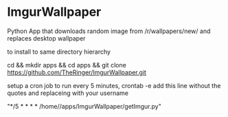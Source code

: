 # ImgurWallpaper
Python App that downloads random image from /r/wallpapers/new/ and replaces desktop wallpaper

to install to same directory hierarchy

cd && mkdir apps && cd apps && git clone https://github.com/TheRinger/ImgurWallpaper.git

setup a cron job to run every 5 minutes,
crontab -e
add this line without the quotes and replaceing <USER> with your username

"*/5     *       *       *       *       /home/<USER>/apps/ImgurWallpaper/getImgur.py"
